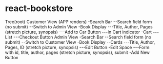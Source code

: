# react-bookstore

Tree(root)
Customer View (APP renders)
-Search Bar
--Search field form (no submit)
--Switch to Admin View
-Book Display
---Title, Author, Pages  (stretch picture, synopsis)
---Add to Car Button
---in Cart indicator
-Cart
---List
---Checkout Button
Admin View
-Search Bar
--Search field form (no submit)
--Switch to Customer View
-Book Display
--Cards
---Title, Author, Pages, ID  (stretch picture, synopsis)
---Edit Button
-Edit Space
---Form with id, title, author, pages (stretch picture, synopsis), submit
-Add New Button
